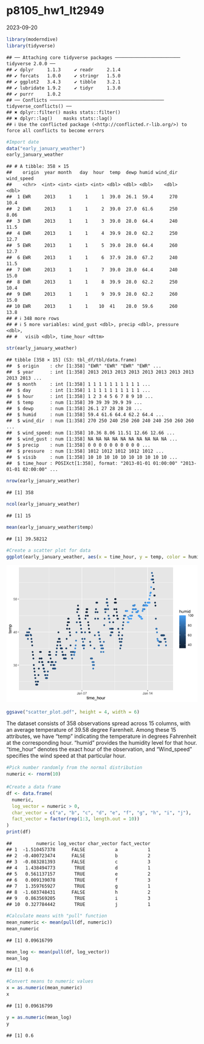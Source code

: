 p8105_hw1_lt2949
================
2023-09-20

``` r
library(moderndive)
library(tidyverse)
```

    ## ── Attaching core tidyverse packages ──────────────────────── tidyverse 2.0.0 ──
    ## ✔ dplyr     1.1.3     ✔ readr     2.1.4
    ## ✔ forcats   1.0.0     ✔ stringr   1.5.0
    ## ✔ ggplot2   3.4.3     ✔ tibble    3.2.1
    ## ✔ lubridate 1.9.2     ✔ tidyr     1.3.0
    ## ✔ purrr     1.0.2     
    ## ── Conflicts ────────────────────────────────────────── tidyverse_conflicts() ──
    ## ✖ dplyr::filter() masks stats::filter()
    ## ✖ dplyr::lag()    masks stats::lag()
    ## ℹ Use the conflicted package (<http://conflicted.r-lib.org/>) to force all conflicts to become errors

``` r
#Import date
data("early_january_weather")
early_january_weather
```

    ## # A tibble: 358 × 15
    ##    origin  year month   day  hour  temp  dewp humid wind_dir wind_speed
    ##    <chr>  <int> <int> <int> <int> <dbl> <dbl> <dbl>    <dbl>      <dbl>
    ##  1 EWR     2013     1     1     1  39.0  26.1  59.4      270      10.4 
    ##  2 EWR     2013     1     1     2  39.0  27.0  61.6      250       8.06
    ##  3 EWR     2013     1     1     3  39.0  28.0  64.4      240      11.5 
    ##  4 EWR     2013     1     1     4  39.9  28.0  62.2      250      12.7 
    ##  5 EWR     2013     1     1     5  39.0  28.0  64.4      260      12.7 
    ##  6 EWR     2013     1     1     6  37.9  28.0  67.2      240      11.5 
    ##  7 EWR     2013     1     1     7  39.0  28.0  64.4      240      15.0 
    ##  8 EWR     2013     1     1     8  39.9  28.0  62.2      250      10.4 
    ##  9 EWR     2013     1     1     9  39.9  28.0  62.2      260      15.0 
    ## 10 EWR     2013     1     1    10  41    28.0  59.6      260      13.8 
    ## # ℹ 348 more rows
    ## # ℹ 5 more variables: wind_gust <dbl>, precip <dbl>, pressure <dbl>,
    ## #   visib <dbl>, time_hour <dttm>

``` r
str(early_january_weather)
```

    ## tibble [358 × 15] (S3: tbl_df/tbl/data.frame)
    ##  $ origin    : chr [1:358] "EWR" "EWR" "EWR" "EWR" ...
    ##  $ year      : int [1:358] 2013 2013 2013 2013 2013 2013 2013 2013 2013 2013 ...
    ##  $ month     : int [1:358] 1 1 1 1 1 1 1 1 1 1 ...
    ##  $ day       : int [1:358] 1 1 1 1 1 1 1 1 1 1 ...
    ##  $ hour      : int [1:358] 1 2 3 4 5 6 7 8 9 10 ...
    ##  $ temp      : num [1:358] 39 39 39 39.9 39 ...
    ##  $ dewp      : num [1:358] 26.1 27 28 28 28 ...
    ##  $ humid     : num [1:358] 59.4 61.6 64.4 62.2 64.4 ...
    ##  $ wind_dir  : num [1:358] 270 250 240 250 260 240 240 250 260 260 ...
    ##  $ wind_speed: num [1:358] 10.36 8.06 11.51 12.66 12.66 ...
    ##  $ wind_gust : num [1:358] NA NA NA NA NA NA NA NA NA NA ...
    ##  $ precip    : num [1:358] 0 0 0 0 0 0 0 0 0 0 ...
    ##  $ pressure  : num [1:358] 1012 1012 1012 1012 1012 ...
    ##  $ visib     : num [1:358] 10 10 10 10 10 10 10 10 10 10 ...
    ##  $ time_hour : POSIXct[1:358], format: "2013-01-01 01:00:00" "2013-01-01 02:00:00" ...

``` r
nrow(early_january_weather)
```

    ## [1] 358

``` r
ncol(early_january_weather)
```

    ## [1] 15

``` r
mean(early_january_weather$temp)
```

    ## [1] 39.58212

``` r
#Create a scatter plot for data
ggplot(early_january_weather, aes(x = time_hour, y = temp, color = humid)) + geom_point()
```

![](p8105_hw1_lt2949_files/figure-gfm/unnamed-chunk-1-1.png)<!-- -->

``` r
ggsave("scatter_plot.pdf", height = 4, width = 6)
```

The dataset consists of 358 observations spread across 15 columns, with
an average temperature of 39.58 degree Farenheit. Among these 15
attributes, we have “temp” indicating the temperature in degrees
Fahrenheit at the corresponding hour. “humid” provides the humidity
level for that hour. “time_hour” denotes the exact hour of the
observation, and “Wind_speed” specifies the wind speed at that
particular hour.

``` r
#Pick number randomly from the normal distribution
numeric <- rnorm(10)

#Create a data frame
df <- data.frame(
  numeric,
  log_vector = numeric > 0,
  char_vector = c("a", "b", "c", "d", "e", "f", "g", "h", "i", "j"),
  fact_vector = factor(rep(1:3, length.out = 10))
)
print(df)
```

    ##         numeric log_vector char_vector fact_vector
    ## 1  -1.510457378      FALSE           a           1
    ## 2  -0.400723474      FALSE           b           2
    ## 3  -0.083281393      FALSE           c           3
    ## 4   1.438494773       TRUE           d           1
    ## 5   0.561137157       TRUE           e           2
    ## 6   0.009139078       TRUE           f           3
    ## 7   1.359765927       TRUE           g           1
    ## 8  -1.603748431      FALSE           h           2
    ## 9   0.863569205       TRUE           i           3
    ## 10  0.327784442       TRUE           j           1

``` r
#Calculate means with "pull" function
mean_numeric <- mean(pull(df, numeric))
mean_numeric
```

    ## [1] 0.09616799

``` r
mean_log <- mean(pull(df, log_vector))
mean_log
```

    ## [1] 0.6

``` r
#Convert means to numeric values
x = as.numeric(mean_numeric)
x
```

    ## [1] 0.09616799

``` r
y = as.numeric(mean_log)
y
```

    ## [1] 0.6
